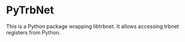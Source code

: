 # PyTrbNet

This is a Python package wrapping libtrbnet.
It allows accessing trbnet registers from Python.
